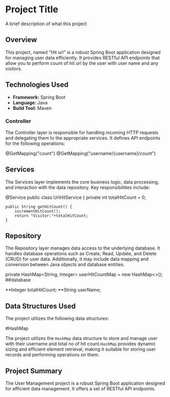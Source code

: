 
# Project Title

A brief description of what this project

## Overview

This project, named "Hit url" is a robust Spring Boot application designed for managing user data efficiently. It provides  RESTful API endpoints that allow you to perform count of hit url by the user with user name and any visitors.

## Technologies Used

- **Framework:** Spring Boot
- **Language:** Java
- **Build Tool:** Maven

### Controller

The Controller layer is responsible for handling incoming HTTP requests and delegating them to the appropriate services. It defines API endpoints for the following operations:

@GetMapping("count")
@GetMapping("username/{username}/count")

## Services

The Services layer implements the core business logic, data processing, and interaction with the data repository. Key responsibilities include:

@Service
public class UrlHitService {
    private int totalHitCount = 0;

    public String getHitCount() {
        incrementHitCount();
        return "Visitor:"+totalHitCount;
    }



## Repository

The Repository layer manages data access to the underlying database. It handles database operations such as Create, Read, Update, and Delete (CRUD) for user data. Additionally, it may include data mapping and conversion between Java objects and database entities.

private HashMap<String, Integer> userHitCountMap = new HashMap<>();
##database

**Integer totalHitCount;
**String userName;

## Data Structures Used

The project utilizes the following data structures:

#HashMap

The project utilizes the `HashMap` data structure to store and manage user with their username and total no of hit count.`HashMap` provides dynamic sizing and efficient element retrieval, making it suitable for storing user records and performing operations on them.

## Project Summary

The User Management project is a robust Spring Boot application designed for efficient data management. It offers a set of RESTful API endpoints.



